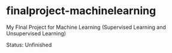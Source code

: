 # finalproject-machinelearning
My FInal Project for Machine Learning (Supervised Learning and Unsupervised Learning)

Status: Unfinished
